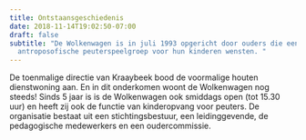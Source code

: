 ```yaml
---
title: Ontstaansgeschiedenis
date: 2018-11-14T19:02:50-07:00
draft: false
subtitle: "De Wolkenwagen is in juli 1993 opgericht door ouders die een
  antroposofische peuterspeelgroep voor hun kinderen wensten. "
---
```

De toenmalige directie van Kraaybeek bood de voormalige houten dienstwoning aan. En in dit onderkomen woont de Wolkenwagen nog steeds! Sinds 5 jaar is is de Wolkenwagen ook smiddags open (tot 15.30 uur) en heeft zij ook de functie van kinderopvang voor peuters. De organisatie bestaat uit een stichtingsbestuur, een leidinggevende, de pedagogische medewerkers en een oudercommissie.
